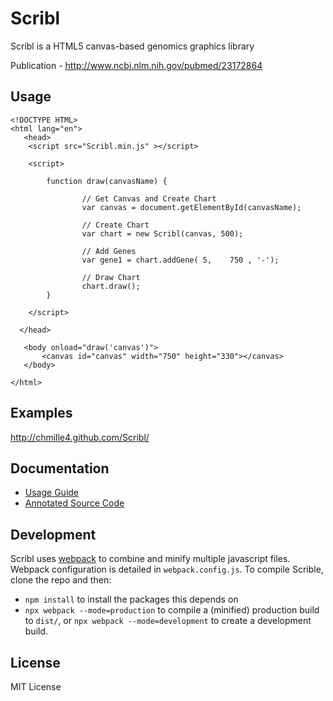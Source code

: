 # Scribl

Scribl is a HTML5 canvas-based genomics graphics library

Publication - http://www.ncbi.nlm.nih.gov/pubmed/23172864

## Usage


    <!DOCTYPE HTML> 
    <html lang="en">
	   <head>
		<script src="Scribl.min.js" ></script>
		
		<script> 

			function draw(canvasName) {  
					
					// Get Canvas and Create Chart
				  	var canvas = document.getElementById(canvasName);  	
					
					// Create Chart
					var chart = new Scribl(canvas, 500);
			
					// Add Genes
					var gene1 = chart.addGene( 5,    750 , '-');
					
					// Draw Chart
					chart.draw();
			}
				
		</script>

      </head>  
	
	   <body onload="draw('canvas')">
		   <canvas id="canvas" width="750" height="330"></canvas>  
	   </body>
	
    </html>

## Examples
http://chmille4.github.com/Scribl/

## Documentation
* [Usage Guide](https://github.com/chmille4/Scribl/wiki)
* [Annotated Source Code](http://chmille4.github.com/Scribl/source.html)

## Development
Scribl uses [webpack](https://webpack.js.org/) to combine and minify multiple javascript files.
Webpack configuration is detailed in `webpack.config.js`. 
To compile Scrible, clone the repo and then:
* `npm install` to install the packages this depends on
* `npx webpack --mode=production` to compile a (minified) production build to `dist/`, or `npx webpack --mode=development` to create a development build.

## License
MIT License

